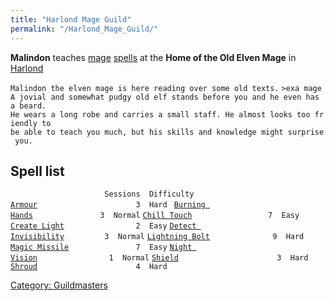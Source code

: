 ```yaml
---
title: "Harlond Mage Guild"
permalink: "/Harlond_Mage_Guild/"
---
```


**Malindon** teaches [mage](mage "wikilink") [spells](spells "wikilink")
at the **Home of the Old Elven Mage** in [Harlond](Harlond "wikilink")

`Malindon the elven mage is here reading over some old texts.`
`>exa mage`
`A jovial and somewhat pudgy old elf stands before you and he even has a beard.`
`He wears a long robe and carries a small staff. He almost looks too friendly to`
`be able to teach you much, but his skills and knowledge might surprise you.`

## Spell list

`                     Sessions  Difficulty`
[`Armour`](Armour "wikilink")`                      3  Hard `
[`Burning Hands`](Burning_Hands "wikilink")`               3  Normal`
[`Chill Touch`](Chill_Touch "wikilink")`                 7  Easy`
[`Create Light`](Create_Light "wikilink")`                2  Easy`
[`Detect Invisibility`](Detect_Invisibility "wikilink")`         3  Normal`
[`Lightning Bolt`](Lightning_Bolt "wikilink")`              9  Hard`
[`Magic Missile`](Magic_Missile "wikilink")`               7  Easy`
[`Night Vision`](Night_Vision "wikilink")`                1  Normal`
[`Shield`](Shield "wikilink")`                      3  Hard`
[`Shroud`](Shroud "wikilink")`                      4  Hard`

[Category: Guildmasters](Category:_Guildmasters "wikilink")